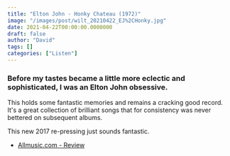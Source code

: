 ```yaml
---
title: "Elton John - Honky Chateau (1972)"
image: "/images/post/wilt_20210422_EJ%2CHonky.jpg"
date: 2021-04-22T00:00:00.0000000
draft: false
author: "David"
tags: []
categories: ["Listen"]
---
```

### Before my tastes became a little more eclectic and sophisticated, I was an Elton John obsessive.

 This holds some fantastic memories and remains a cracking good record. It's a great collection of brilliant songs that for consistency was never bettered on subsequent albums.

 This new 2017 re-pressing just sounds fantastic. 

-  [Allmusic.com - Review](https://www.allmusic.com/album/honky-château-mw0000650320)